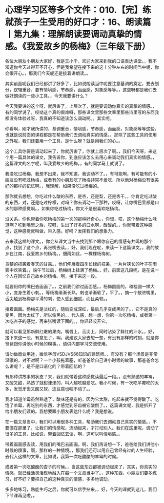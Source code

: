 # 心理学习区等多个文件：010.【完】练就孩子一生受用的好口才：16、朗读篇丨第九集：理解朗读要调动真挚的情感。《我爱故乡的杨梅》（三年级下册）

各位大朋友小朋友大家好，我是王小千，欢迎大家来到我的口语表达课堂。，我不知道你今天过得开不开心，但是我希望在接下来的这十分钟左右的时间当中呢，你会很开心。，那我们今天呢还是接着讲朗读。。

其实前面呢我们已经都讲了好多了，比如说朗读当中呢要注意基调的奠定，要去划分，逻辑重音，要有情境感，节奏感，画面感，对象感等等。，这些呀都是我们去做好朗读的一些小工具。，今天我要讲什么？

今天我要讲的这个呀，就厉害了，上层次了，就是要调动你真实的真挚的情感。，有的同学说了，哎呦这个真的很难呀，那些课文里那些文章里那些诗里写的东西我都没有体验过呀，我真的不知道该怎么调动啊。，其实呢。

你看啊，刚才我所讲的，基调重音，情境感，节奏感，画面感，对象感等等这些，也就是说前面的课程都是在帮助我们去调动真实的情感。，那除了这些工具的使用之外呢，我们还要用一个工具，是什么呀？就是用我们的心。。

这个工具你要是调动起来了，你就厉害了，你就上层次了啊。，我们今天呀，来这个用一篇具体的课文，我告诉你，到底应该怎么去用心来调动我们真实的情感。，这篇课文的名字呢，叫我爱故乡的杨梅。，有的同学马上就说了。

我没吃过杨梅，我想不出来，我不知道，我调动不了。，有可能啊，有可能有的小朋友没有吃过杨梅，或者有的小朋友吃了杨梅非常不爱吃，所以他对杨梅没有很美好的那样的记忆啊。，我理解，如果没吃过杨梅的。

那你就去想想，你吃过什么酸的东西，是杏，还是梨，还是杏干。，你肯定吃过酸的东西，对，还是吃过柠檬，对吗？你去调动一下那种，哎呀，让你嘴巴里都是口水的那种感觉啊。，如果你吃过杨梅，你又不是很喜欢吃杨梅。

没关系，你也带着你吃杨梅的第一次的那种好奇心。，你想，哎，这个杨梅什么味道啊？吃到嘴里之后，哎呀，生出了好多的口水啊，酸酸的。，你就带着这种感觉，这种感觉就叫做，带入感。好吗？发挥我们的想象力。

去来读这样的课文。，你会从课文当中去找到那个跟你自己的情感有共鸣的那个点，找到了这个点，再张嘴去读。，好，我们现在呢，来读一下这篇课文。，我的故乡在江南，我爱故乡的杨梅。，细雨如丝，一棵棵杨梅树。

贪婪的损袭着春天的甘露。，他们伸展着四季长绿的枝条，一片片狭长的叶子在雨雾中欢笑着。，端午节过后，杨梅树上挂满了杨梅。，好，前面这几段呢，是在说一个人在回忆自己故乡的杨梅。啊，接下来这一段。

就要用你的嘴巴去画画了。，之前我们讲过画面感。，杨梅圆圆的，和桂圆一样大小，变身生着小刺。，等杨梅渐渐长熟，刺也渐渐软了，平了。，摘一个放进嘴里，舌尖触到杨梅那平滑的刺，使人感到细腻，而且柔软。。

接着画画。杨梅先是淡红的，随后变成深红，最后几乎变成黑的了。，它不是真的变黑，因为太红了，所以像黑的。，代入感，想一想，你第一次吃杨梅，或者第一次吃杏子的感觉，再来张嘴读下面的。，你轻轻咬开它。

就可以看见那新鲜红嫩的果肉，嘴唇上，舌尖上，同时沾染了鲜红的汁水。，好，接下来这一段，有意思了，啊，我建议大家去想一想，有没有那样的时刻，就是你爸爸跟你讲他小时候的糗事。，请供内部学习交流使用。

请勿做商业用途，微信字母VSDJVS66知识的建筑师。，有没有？那个场景是非常温暖的，对不对啊？一个小孩拖着塞，听爸爸给自己讲小时候的故事，那爸爸会怎么讲呢？，是不是口语化的？带着回忆的？

有那种讲故事的状态？来，我们就带着这种感觉读最后一段。，没有熟透的羊霉，又酸又甜，熟透了就甜津津的，叫人越吃越爱吃。我小时候，有一次吃羊霉吃的太多，发觉牙齿又酸又软，连豆腐也咬不动了。。

我才知道羊霉虽然熟透了，酸味还是有的，因为它太甜，吃起来就不觉得酸了。吃饱了羊霉，再吃别的东西，才感觉到牙齿被它酸倒了。，这篇课文呢，我是拆开了给小朋友们读的。我想要跟小朋友表达什么呢？我是想说。

在一篇文章当中，我们可以用很多种工具，帮助我们去调动自己真实的情感。，不要僵在那里了，让我们的情感呢，流动起来，才打动别人。我们在这里呢，调动了很多的工具，比如说，带着回忆去读，啊，这可以叫情境感。。

带着画面感去读，用我们的嘴巴去画画。啊，我们再设想一下，爸爸给我们讲他小时候的糗事，啊，那样的一种情境。，那我们还可以用自己曾经有过的人生经验，去代入这样的文章，比如说，我第一次吃酸酸的羊霉的时候。

或者第一次吃酸酸的杏子的时候。，当这些东西都被调动起来了，其实，你真实的情感，就已经活灵活现地融入在每一个文章当中了。，这种东西，小朋友们要多练习，好不好？要把自己的这种真实的情感，多多地调动。

多多地练习，熟能生巧之后，你就可以信手拈来。，好，今天的课就到这儿，我们下节课再见啦。。